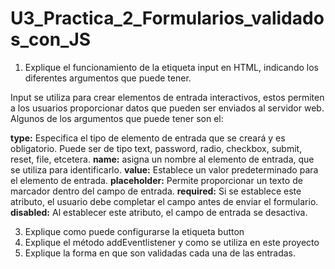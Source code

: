 # U3_Practica_2_Formularios_validados_con_JS

1. Explique el funcionamiento de la etiqueta input en HTML, indicando los diferentes argumentos que puede tener.

Input se utiliza para crear elementos de entrada interactivos, estos permiten a los usuarios proporcionar datos que pueden ser enviados al servidor web.
Algunos de los argumentos que puede tener son el:

**type:** Especifica el tipo de elemento de entrada que se creará y es obligatorio. Puede ser de tipo text, password, radio, checkbox, submit, reset, file, etcetera.
**name:** asigna un nombre al elemento de entrada, que se utiliza para identificarlo.
**value:** Establece un valor predeterminado para el elemento de entrada.
**placeholder:** Permite proporcionar un texto de marcador dentro del campo de entrada.
**required:** Si se establece este atributo, el usuario debe completar el campo antes de enviar el formulario.
**disabled:** Al establecer este atributo, el campo de entrada se desactiva.


3. Explique como puede configurarse la etiqueta button
4. Explique el método addEventlistener y como se utiliza en este proyecto
5. Explique la forma en que son validadas cada una de las entradas.
